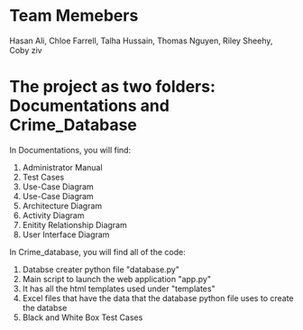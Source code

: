 # Team Memebers
Hasan Ali, 
Chloe Farrell, 
Talha Hussain, 
Thomas Nguyen, 
Riley Sheehy, 
Coby ziv

# The project as two folders: Documentations and Crime_Database
In Documentations, you will find:
  1. Administrator Manual
  2. Test Cases
  3. Use-Case Diagram
  4. Use-Case Diagram
  5. Architecture Diagram
  6. Activity Diagram
  7. Enitity Relationship Diagram
  8. User Interface Diagram

In Crime_database, you will find all of the code:
  1. Databse creater python file "database.py"
  2. Main script to launch the web application "app.py"
  3. It has all the html templates used under "templates"
  4. Excel files that have the data that the database python file uses to create the databse
  5. Black and White Box Test Cases
